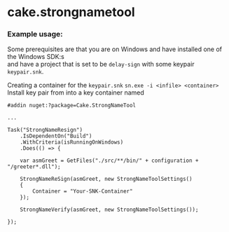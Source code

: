 # cake.strongnametool
### Example usage:
Some prerequisites are that you are on Windows and have installed one of the Windows SDK:s  
and have a project that is set to be `delay-sign` with some keypair `keypair.snk`.

Creating a container for the `keypair.snk`
`sn.exe -i <infile> <container>` Install key pair from <infile> into a key container named <container>

```cake
#addin nuget:?package=Cake.StrongNameTool

...

Task("StrongNameResign")
    .IsDependentOn("Build")
    .WithCriteria(isRunningOnWindows)
    .Does(() => {
   
    var asmGreet = GetFiles("./src/**/bin/" + configuration + "/greeter*.dll");
    
    StrongNameReSign(asmGreet, new StrongNameToolSettings()
    {
        Container = "Your-SNK-Container" 
    });
    
    StrongNameVerify(asmGreet, new StrongNameToolSettings());

});

```